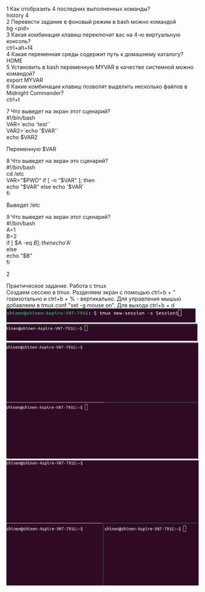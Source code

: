 1 Как отобразить 4 последних выполненных команды?  
history 4  
2 Перевести задание в фоновый режим в bash можно командой  
bg \<pid\>  
3 Какая комбинация клавиш переключит вас на 4-ю виртуальную консоль?  
ctrl+alt+f4  
4 Какая переменная среды содержит путь к домашнему каталогу?  
HOME  
5 Установить в bash переменную MYVAR в качестве системной можно командой?  
export MYVAR  
6 Какие комбинации клавиш позволят выделить несколько файлов в Midnight Commander?  
ctrl+t  

7 Что выведет на экран этот сценарий?  
#!/bin/bash  
VAR=\`echo 'test'\`  
VAR2=\`echo '$VAR'\`  
echo $VAR2  
 
  Переменную $VAR

8 Что выведет на экран это сценарий?  
#!/bin/bash  
cd /etc  
VAR="$PWD"  
if [ -n "$VAR" ]; then  
 echo "$VAR"  
else  
 echo '$VAR'  
fi   
 
  Выведет /etc

9 Что выведет на экран этот сценарий?  
#!/bin/bash  
A=1  
B=2  
if [ $A -eq $B  ]; then  
 echo '$A'  
else  
 echo "$B"  
fi   

  2  
  

Практическое задание. Работа с tmux  
Создаем сессию в tmux. Разделяем экран с помощью ctrl+b + " горизотально и ctrl+b + % - вертикально. Для управления мышью добавляем в tmux.conf "set -g mouse on". Для выхода ctrl+b + d  
![tmux](https://github.com/Shinen99/Linux_administration/blob/lab5/lab5/tmux.png)
